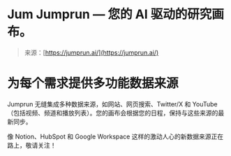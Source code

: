 <!--yml

category: 未分类

date: 2024-05-29 12:38:06

-->

# Jum   Jumprun — 您的 AI 驱动的研究画布。

> 来源：[https://jumprun.ai/](https://jumprun.ai/)

# 为每个需求提供多功能数据来源

Jumprun 无缝集成多种数据来源，如网站、网页搜索、Twitter/X 和 YouTube（包括视频、频道和播放列表）。您的画布会根据您的日程，保持与这些来源的最新同步。

像 Notion、HubSpot 和 Google Workspace 这样的激动人心的新数据来源正在路上，敬请关注！
